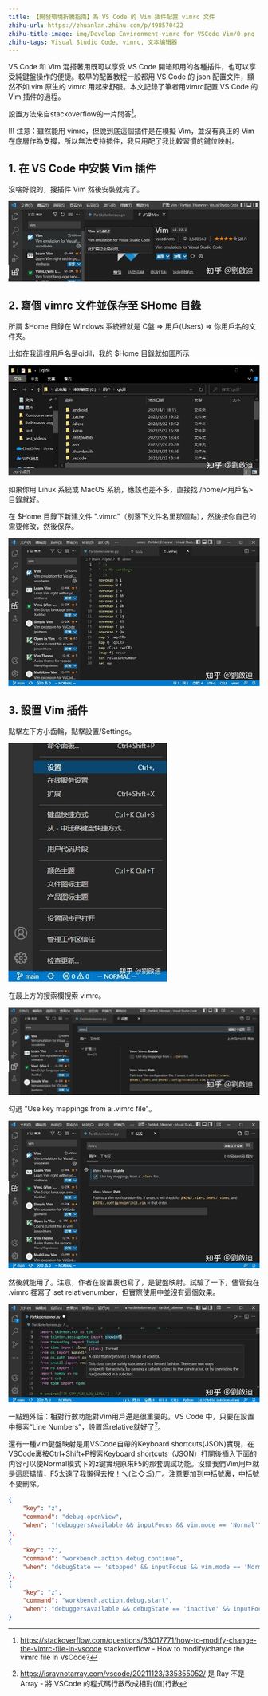 ```yaml
---
title: 【開發環境折騰指南】為 VS Code 的 Vim 插件配置 vimrc 文件
zhihu-url: https://zhuanlan.zhihu.com/p/498570422
zhihu-title-image: img/Develop_Environment-vimrc_for_VSCode_Vim/0.png
zhihu-tags: Visual Studio Code, vimrc, 文本编辑器
---
```

VS Code 和 Vim 混搭著用既可以享受 VS Code 開箱即用的各種插件，也可以享受純鍵盤操作的便捷。較早的配置教程一般都用 VS Code 的 json 配置文件，顯然不如 vim 原生的 vimrc 用起來舒服。本文記錄了筆者用vimrc配置 VS Code 的 Vim 插件的過程。

設置方法來自stackoverflow的一片問答[^1]。

!!! 注意：雖然能用 vimrc，但說到底這個插件是在模擬 Vim，並沒有真正的 Vim 在底層作為支撐，所以無法支持插件，我只用配了我比較習慣的鍵位映射。

## 1. 在 VS Code 中安裝 Vim 插件

沒啥好說的，搜插件 Vim 然後安裝就完了。

![在 VS Code 中安装 Vim 插件](img/Develop_Environment-vimrc_for_VSCode_Vim/1-1.jpg)

## 2. 寫個 vimrc 文件並保存至 $Home 目錄
所謂 $Home 目錄在 Windows 系統裡就是 C盤 => 用戶(Users) => 你用戶名的文件夾。

比如在我這裡用戶名是qidil，我的 $Home 目錄就如圖所示

![我的 $Home 目录](img/Develop_Environment-vimrc_for_VSCode_Vim/2-1.jpg)

如果你用 Linux 系統或 MacOS 系統，應該也差不多，直接找 /home/<用戶名> 目錄就好。

在 $Home 目錄下新建文件 ".vimrc"（別落下文件名里那個點），然後按你自己的需要修改，然後保存。

![文件 ".vimrc"](img/Develop_Environment-vimrc_for_VSCode_Vim/2-2.jpg)

## 3. 設置 Vim 插件

點擊左下方小齒輪，點擊設置/Settings。

![打開設置](img/Develop_Environment-vimrc_for_VSCode_Vim/2-3.jpg)

在最上方的搜索欄搜索 vimrc。

![搜索 vimrc](img/Develop_Environment-vimrc_for_VSCode_Vim/2-4.jpg)

勾選 "Use key mappings from a .vimrc file"。

![勾選 "Use key mappings from a .vimrc file"。](img/Develop_Environment-vimrc_for_VSCode_Vim/2-5.jpg)

然後就能用了。注意，作者在設置裏也寫了，是鍵盤映射。試驗了一下，儘管我在 .vimrc 裡寫了 set relativenumber，但實際使用中並沒有這個效果。

![試驗效果](img/Develop_Environment-vimrc_for_VSCode_Vim/2-6.jpg)

一點題外話：相對行數功能對Vim用戶還是很重要的。VS Code 中，只要在設置中搜索“Line Numbers”，設置爲relative就好了[^2]。

還有一種vim鍵盤映射是用VSCode自帶的Keyboard shortcuts(JSON)實現，在VSCode裏按Ctrl+Shift+P搜索Keyboard shortcuts（JSON）打開後插入下面的内容可以使Normal模式下的z鍵實現原來F5的那套調試功能。沒錯我們Vim用戶就是這麽矯情，F5太遠了我懶得去按！ㄟ(≧◇≦)ㄏ。注意要加到中括號裏，中括號不要刪除。

```json
{
    "key": "z",
    "command": "debug.openView",
    "when": "!debuggersAvailable && inputFocus && vim.mode == 'Normal'"
},
{
    "key": "z",
    "command": "workbench.action.debug.continue",
    "when": "debugState == 'stopped' && inputFocus && vim.mode == 'Normal'"
},
{
    "key": "z",
    "command": "workbench.action.debug.start",
    "when": "debuggersAvailable && debugState == 'inactive' && inputFocus && vim.mode == 'Normal'"
}
```

[^1]: https://stackoverflow.com/questions/63017771/how-to-modify-change-the-vimrc-file-in-vscode stackoverflow - How to modify/change the vimrc file in VsCode?
[^2]: https://israynotarray.com/vscode/20211123/335355052/ 是 Ray 不是 Array - 將 VSCode 的程式碼行數改成相對(值)行數